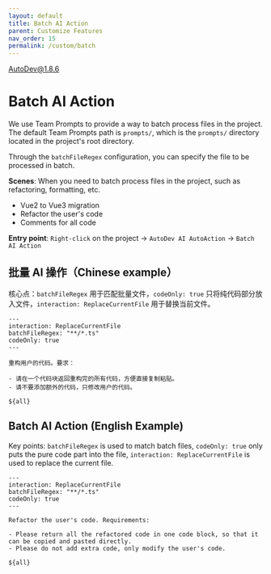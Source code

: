 ```yaml
---
layout: default
title: Batch AI Action
parent: Customize Features
nav_order: 15
permalink: /custom/batch
---
```


AutoDev@1.8.6

# Batch AI Action

We use Team Prompts to provide a way to batch process files in the project. The default 
Team Prompts path is `prompts/`, which is the `prompts/` directory located in the project's root directory.

Through the `batchFileRegex` configuration, you can specify the file to be processed in batch.

**Scenes**: When you need to batch process files in the project, such as refactoring, formatting, etc.

- Vue2 to Vue3 migration
- Refactor the user's code
- Comments for all code

**Entry point**: `Right-click` on the project -> `AutoDev AI AutoAction` -> `Batch AI Action`

## 批量 AI 操作（Chinese example）

核心点：`batchFileRegex` 用于匹配批量文件，`codeOnly: true` 只将纯代码部分放入文件，`interaction: ReplaceCurrentFile`
用于替换当前文件。

    ---
    interaction: ReplaceCurrentFile
    batchFileRegex: "**/*.ts"
    codeOnly: true
    ---
    
    重构用户的代码。要求：
    
    - 请在一个代码块返回重构完的所有代码，方便直接复制粘贴。
    - 请不要添加额外的代码，只修改用户的代码。
    
    ${all}

## Batch AI Action (English Example)

Key points: `batchFileRegex` is used to match batch files, `codeOnly: true` only puts the pure code part into the file,
`interaction: ReplaceCurrentFile` is used to replace the current file.

    ---
    interaction: ReplaceCurrentFile
    batchFileRegex: "**/*.ts"
    codeOnly: true
    ---
    
    Refactor the user's code. Requirements:
    
    - Please return all the refactored code in one code block, so that it can be copied and pasted directly.
    - Please do not add extra code, only modify the user's code.
    
    ${all}

